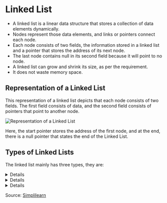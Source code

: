 # Linked List

* A linked list is a linear data structure that stores a collection of data elements dynamically.
* Nodes represent those data elements, and links or pointers connect each node.
* Each node consists of two fields, the information stored in a linked list and a pointer that stores the address of its next node.
* The last node contains null in its second field because it will point to no node.
* A linked list can grow and shrink its size, as per the requirement.
* It does not waste memory space.

## Representation of a Linked List

This representation of a linked list depicts that each node consists of two fields. The first field consists of data, and the second field consists of pointers that point to another node.

![Representation of a Linked List](https://www.simplilearn.com/ice9/free_resources_article_thumb/Linked-List-Soni/representation-of-linked-list.png)

Here, the start pointer stores the address of the first node, and at the end, there is a null pointer that states the end of the Linked List. 

## Types of Linked Lists

The linked list mainly has three types, they are:

<details><sumary>Singly Linked List</summary>

A singly linked list is the most common type of linked list. Each node has data and an address field that contains a reference to the next node.

![Syngly Linked List](https://www.simplilearn.com/ice9/free_resources_article_thumb/Linked-List-Soni/singly-linked-list.png)

</details>

<details><sumary>Doubly Linked List</summary>

There are two pointer storage blocks in the doubly linked list. The first pointer block in each node stores the address of the previous node. Hence, in the doubly linked inventory, there are three fields that are the previous pointers, that contain a reference to the previous node. Then there is the data, and last you have the next pointer, which points to the next node. Thus, you can go in both directions (backward and forward).

1[Doubly Linked List](https://www.simplilearn.com/ice9/free_resources_article_thumb/Linked-List-Soni/doubly-linked-list.png)

</details>

<details><sumary>Circular Linked List</summary>

The circular linked list is extremely similar to the singly linked list. The only difference is that the last node is connected with the first node, forming a circular loop in the circular linked list.

![Circular Linked List](https://www.simplilearn.com/ice9/free_resources_article_thumb/Linked-List-Soni/circular-linked-list.png)

Circular link list can either be singly or doubly-linked lists.
* The next node's next pointer will point to the first node to form a singly linked list
* The previous pointer of the first node keeps the address of the last node to form a doubly-linked list.

</details>

Source: [Simplilearn](https://www.simplilearn.com/tutorials/data-structure-tutorial/linked-list-in-data-structure#what_is_a_linked_list)